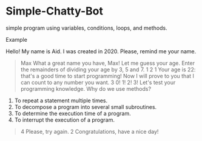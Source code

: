 # Simple-Chatty-Bot

simple program using variables, conditions, loops, and methods.

Example

Hello! My name is Aid.
I was created in 2020.
Please, remind me your name.
> Max
What a great name you have, Max!
Let me guess your age.
Enter the remainders of dividing your age by 3, 5 and 7.
> 1
> 2
> 1
Your age is 22: that's a good time to start programming!
Now I will prove to you that I can count to any number you want.
> 3
0!
1!
2!
3!
Let's test your programming knowledge.
Why do we use methods?
1. To repeat a statement multiple times.
2. To decompose a program into several small subroutines.
3. To determine the execution time of a program.
4. To interrupt the execution of a program.
> 4
Please, try again.
> 2
Congratulations, have a nice day!
